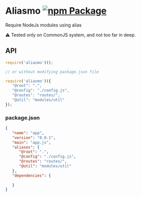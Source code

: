 # Aliasmo [![npm Package](https://img.shields.io/npm/v/aliasmo.svg)](https://www.npmjs.org/package/aliasmo)
Require NodeJs modules using alias

:warning: Tested only on CommonJS system, and not too far in deep.


## API
```javascript
require('aliasmo')();

// or without modifying package.json file

require('aliasmo')({ 
   "@root": ".",
   "@config": "./config.js",
   "@routes": "routes/",
   "@util": "modules/util"
});
```

### package.json
```json
{
   "name": "app",
   "version": "0.0.1",
   "main": "app.js",
   "aliases": {
      "@root": ".",
      "@config": "./config.js",
      "@routes": "routes/",
      "@util": "modules/util"
   },
   "dependencies": {
      
   }
}
```
